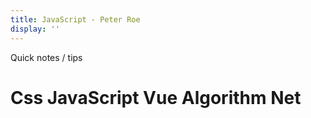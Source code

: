 ```yaml
---
title: JavaScript - Peter Roe
display: ''
---
```


<div class="prose m-auto mb-8 select-none">
  <div class="opacity-20 italic">Quick notes / tips</div>
  <h1 class="mb-0">
    <router-link to="/notes" class="opacity-20 hover:opacity-50 !border-none !font-400">Css</router-link>
    <router-link to="/javascript" class="opacity-20 hover:opacity-50 !border-none !font-400"> JavaScript</router-link>
    Vue
    <router-link to="/algorithm" class="opacity-20 hover:opacity-50 !border-none !font-400">Algorithm </router-link>
    <router-link to="/net" class="opacity-20 hover:opacity-50 !border-none !font-400">Net </router-link>
  </h1>
</div>

<ClientOnly>
  <Plum/>
</ClientOnly>

<ListNotes type="vue"/>